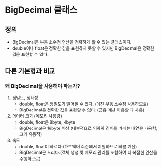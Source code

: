 # BigDecimal 클래스
## 정의
- BigDecimal은 부동 소수점 연산을 정확하게 할 수 있는 클래스이다.
- double이나 float은 정확한 값을 표현하지 못할 수 있지만 BigDecimal은 정확한 값을 표현할 수 있다.
## 다른 기본형과 비교 
### 왜 BigDecimal을 사용해야 하는가?
1. 정밀도, 정확성
    - double, float은 정밀도가 떨어질 수 있다. (이진 부동 소수점 사용하므로)
    - BigDecimal은 정확한 값을 표현할 수 있다. (금융 계산 이용할 때 사용)
2. 데이터 크기 (메모리 사용량)
    - double, float은 8byte, 4byte
    - BigDecimal은 16byte 이상 (내부적으로 임의의 길이를 가지는 배열을 사용함, 크기 유동적)
3. 속도
    - double, float이 빠르다.(하드웨어 수준에서 지원하므로 빠른 계산)
    - BigDecimal은 느리다.(객체 생성 및 메모리 관리를 포함하여 더 복잡한 연산을 수행하므로)

    